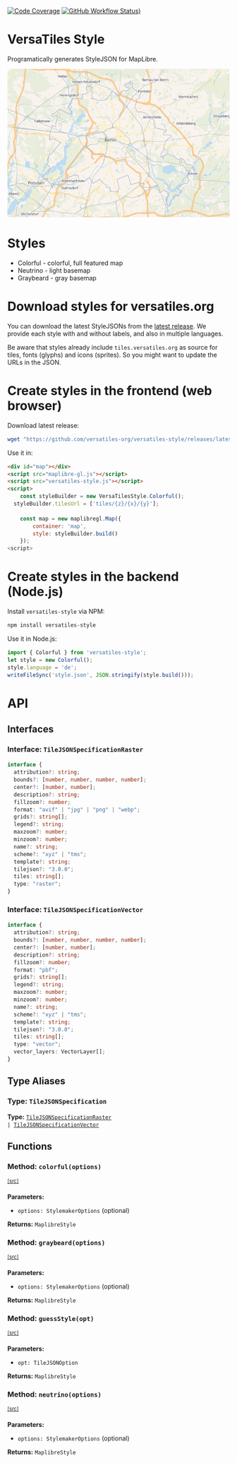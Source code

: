 [![Code Coverage](https://codecov.io/gh/versatiles-org/versatiles-style/branch/main/graph/badge.svg?token=IDHAI13M0K)](https://codecov.io/gh/versatiles-org/versatiles-style)
[![GitHub Workflow Status)](https://img.shields.io/github/actions/workflow/status/versatiles-org/versatiles-style/ci.yml)](https://github.com/versatiles-org/versatiles-style/actions/workflows/ci.yml)

# VersaTiles Style

Programatically generates StyleJSON for MapLibre.

![Example: Colorful Style](docs/colorful.png)

# Styles

* Colorful - colorful, full featured map
* Neutrino - light basemap
* Graybeard - gray basemap

# Download styles for versatiles.org

You can download the latest StyleJSONs from the [latest release](https://github.com/versatiles-org/versatiles-style/releases/latest/).
We provide each style with and without labels, and also in multiple languages.

Be aware that styles already include `tiles.versatiles.org` as source for tiles, fonts (glyphs) and icons (sprites). So you might want to update the URLs in the JSON.

# Create styles in the frontend (web browser)

Download latest release:

```bash
wget "https://github.com/versatiles-org/versatiles-style/releases/latest/download/versatiles-style.js"
```

Use it in:

```html
<div id="map"></div>
<script src="maplibre-gl.js"></script>
<script src="versatiles-style.js"></script>
<script>
	const styleBuilder = new VersaTilesStyle.Colorful();
  styleBuilder.tilesUrl = ['tiles/{z}/{x}/{y}'];

	const map = new maplibregl.Map({
		container: 'map',
		style: styleBuilder.build()
	});
<script>
```

# Create styles in the backend (Node.js)

Install `versatiles-style` via NPM:

```bash
npm install versatiles-style
```

Use it in Node.js:

```javascript
import { Colorful } from 'versatiles-style';
let style = new Colorful();
style.language = 'de';
writeFileSync('style.json', JSON.stringify(style.build()));
```

# API

<!--- This chapter is generated automatically --->

## Interfaces

### Interface: `TileJSONSpecificationRaster`<a id="interface_tilejsonspecificationraster"></a>

```typescript
interface {
  attribution?: string;
  bounds?: [number, number, number, number];
  center?: [number, number];
  description?: string;
  fillzoom?: number;
  format: "avif" | "jpg" | "png" | "webp";
  grids?: string[];
  legend?: string;
  maxzoom?: number;
  minzoom?: number;
  name?: string;
  scheme?: "xyz" | "tms";
  template?: string;
  tilejson?: "3.0.0";
  tiles: string[];
  type: "raster";
}
```

### Interface: `TileJSONSpecificationVector`<a id="interface_tilejsonspecificationvector"></a>

```typescript
interface {
  attribution?: string;
  bounds?: [number, number, number, number];
  center?: [number, number];
  description?: string;
  fillzoom?: number;
  format: "pbf";
  grids?: string[];
  legend?: string;
  maxzoom?: number;
  minzoom?: number;
  name?: string;
  scheme?: "xyz" | "tms";
  template?: string;
  tilejson?: "3.0.0";
  tiles: string[];
  type: "vector";
  vector_layers: VectorLayer[];
}
```

## Type Aliases

### Type: `TileJSONSpecification`<a id="type_tilejsonspecification"></a>

**Type:** <code>[TileJSONSpecificationRaster](#interface_tilejsonspecificationraster) | [TileJSONSpecificationVector](#interface_tilejsonspecificationvector)</code>

## Functions

### Method: `colorful(options)`

<sup><a href="https://github.com/versatiles-org/versatiles-style/blob/326466c/src/index.ts#L4">\[src]</a></sup>

**Parameters:**

* <code>options: StylemakerOptions<default></code> (optional)

**Returns:** <code>MaplibreStyle</code>

### Method: `graybeard(options)`

<sup><a href="https://github.com/versatiles-org/versatiles-style/blob/326466c/src/index.ts#L9">\[src]</a></sup>

**Parameters:**

* <code>options: StylemakerOptions<default></code> (optional)

**Returns:** <code>MaplibreStyle</code>

### Method: `guessStyle(opt)`

<sup><a href="https://github.com/versatiles-org/versatiles-style/blob/326466c/src/lib/style_guesser.ts#L12">\[src]</a></sup>

**Parameters:**

* <code>opt: TileJSONOption</code>

**Returns:** <code>MaplibreStyle</code>

### Method: `neutrino(options)`

<sup><a href="https://github.com/versatiles-org/versatiles-style/blob/326466c/src/index.ts#L14">\[src]</a></sup>

**Parameters:**

* <code>options: StylemakerOptions<default></code> (optional)

**Returns:** <code>MaplibreStyle</code>
